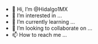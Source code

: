 - 👋 Hi, I’m @Hidalgo1MX
- 👀 I’m interested in ...
- 🌱 I’m currently learning ...
- 💞️ I’m looking to collaborate on ...
- 📫 How to reach me ...

<!---
Hidalgo1MX/Hidalgo1MX is a ✨ special ✨ repository because its `README.md` (this file) appears on your GitHub profile.
You can click the Preview link to take a look at your changes.
--->
